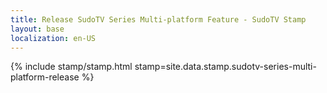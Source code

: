 ```yaml
---
title: Release SudoTV Series Multi-platform Feature - SudoTV Stamp
layout: base
localization: en-US
---
```


{% include stamp/stamp.html
    stamp=site.data.stamp.sudotv-series-multi-platform-release
%}